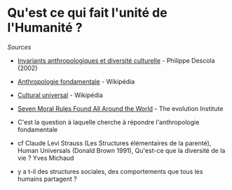# Qu'est ce qui fait l'unité de l'Humanité ?

*Sources*

- [Invariants anthropologiques et diversité culturelle](https://www.canal-u.tv/video/universite_de_tous_les_savoirs/invariants_anthropologiques_et_diversite_culturelle.1302) - Philippe Descola (2002)
- [Anthropologie fondamentale](https://fr.wikipedia.org/wiki/Anthropologie_fondamentale#divers) - Wikipédia
- [Cultural universal](https://en.wikipedia.org/wiki/Cultural_universal) - Wikipédia
- [Seven Moral Rules Found All Around the World](https://evolution-institute.org/the-seven-moral-rules-found-all-around-the-world/) - The evolution Institute

- C'est la question à laquelle cherche à répondre l'anthropologie fondamentale
- cf Claude Levi Strauss (Les Structures élémentaires de la parenté), Human Universals (Donald Brown 1991), Qu'est-ce que la diversité de la vie ? Yves Michaud

- y a t-il des structures sociales, des comportements que tous les humains partagent ?


